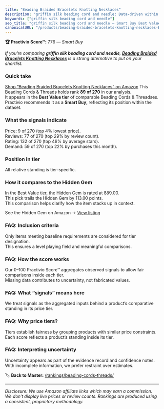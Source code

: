 ```yaml
---
title: "Beading Braided Bracelets Knotting Necklaces"
description: "griffin silk beading cord and needle: Data-driven within Best Value ranking using the Practivio Score™. Positioned by quality, value, demand, findability, mome…"
keywords: ["griffin silk beading cord and needle"]
seo_title: "griffin silk beading cord and needle — Smart Buy Best Value (2025)"
canonicalURL: "/products/beading-braided-bracelets-knotting-necklaces-B092Z6JF44/"
---
```


**🏆 Practivio Score™:** 776 — _Smart Buy_


*If you're comparing **griffin silk beading cord and needle**, **[Beading Braided Bracelets Knotting Necklaces](https://www.amazon.com/dp/B092Z6JF44?tag=practivio-20)** is a strong alternative to put on your shortlist.*
### Quick take
[Shop “Beading Braided Bracelets Knotting Necklaces” on Amazon](https://www.amazon.com/dp/B092Z6JF44?tag=practivio-20)
This Beading Cords & Threads holds rank **89 of 270** in our analysis.  
It appears in the **Best Value tier** of comparable Beading Cords & Threadses.  
Practivio recommends it as a **Smart Buy**, reflecting its position within the dataset.

### What the signals indicate
Price: 9 of 270 (top 4% lowest price).  
Reviews: 77 of 270 (top 29% by review count).  
Rating: 132 of 270 (top 49% by average stars).  
Demand: 59 of 270 (top 22% by purchases this month).

### Position in tier
All relative standing is tier-specific.

### How it compares to the Hidden Gem
In the Best Value tier, the Hidden Gem is rated at 889.00.  
This pick trails the Hidden Gem by 113.00 points.  
This comparison helps clarify how the item stacks up in context.  

See the Hidden Gem on Amazon → [View listing](https://www.amazon.com/dp/B07D4J1MQ4?tag=practivio-20)

### FAQ: Inclusion criteria
Only items meeting baseline requirements are considered for tier designation.  
This ensures a level playing field and meaningful comparisons.

### FAQ: How the score works
Our 0–100 Practivio Score™ aggregates observed signals to allow fair comparisons inside each tier.  
Missing data contributes to uncertainty, not fabricated values.

### FAQ: What “signals” means here
We treat signals as the aggregated inputs behind a product’s comparative standing in its price tier.

### FAQ: Why price tiers?
Tiers establish fairness by grouping products with similar price constraints.  
Each score reflects a product’s standing inside its tier.

### FAQ: Interpreting uncertainty
Uncertainty appears as part of the evidence record and confidence notes.  
With incomplete information, we prefer restraint over estimates.


🏷️ **Back to Master:** [/rankings/beading-cords-threads/](/rankings/beading-cords-threads/)

---
_Disclosure: We use Amazon affiliate links which may earn a commission. We don’t display live prices or review counts. Rankings are produced using a consistent, proprietary methodology._
